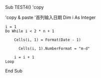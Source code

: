Sub TEST4() 'copy

'copy & paste
'首列输入日期
    Dim i As Integer
    
    i = 1
    Do While i < 2 * n + 1
    
        Cells(i, 1) = Format(Date - 1)
        
          Cells(i, 1).NumberFormat = "m-d"
          
        i = i + 1
    Loop

End Sub

